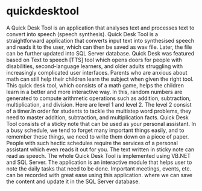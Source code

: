# quickdesktool
A Quick Desk Tool is an application that analyses  text and processes text to convert into speech (speech synthesis). 
Quick Desk Tool is a straightforward application that converts input text into synthesised speech and reads it to the user, which can then be saved as wav file.
Later, the file can be further updated into  SQL Server database. Quick Desk was featured based on  Text to speech [TTS] tool which
opens doors for people with disabilities, second-language learners, and older adults struggling with increasingly complicated user interfaces.
Parents who are anxious about math can still help their children learn the subject when given the right tool.
This quick desk tool, which consists of a math game, helps the children learn in a better and more interactive way.
In this, random numbers are generated to compute arithmetic operations such as addition, subtraction, multiplication, and division.
Here are level 1 and level 2. The level 2 consist of a timer.In order for students to tackle the multistep word problems, they need to master addition, subtraction, 
and multiplication facts.
Quick Desk Tool consists of a sticky note that can be used as your personal assistant. 
In a busy schedule, we tend to forget many important things easily, and to remember these things, we need to write them down on a piece of paper.
People with such hectic schedules require the services of a personal assistant which even reads it out for you. The text written in sticky note can read as speech. 
The whole Quick Desk Tool is implemented using VB.NET and SQL Server. The application is an interactive module that helps user to note the daily tasks that need to be done.
Important meetings, events, etc. can be recorded with great ease using this application. where we can save the content and update it in the SQL Server database.
